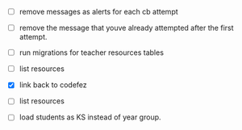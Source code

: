 - [ ] remove messages as alerts for each cb attempt
- [ ] remove the message that youve already attempted after the first attempt.
- [ ] run migrations for teacher resources tables
- [ ] list resources
- [x] link back to codefez
- [ ] list resources
- [ ] load students as KS instead of year group.

